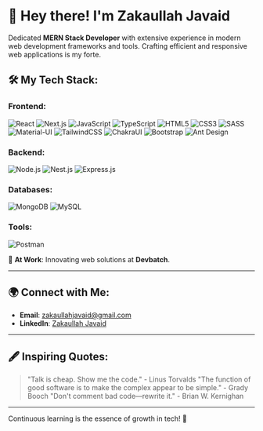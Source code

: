 # 👋 Hey there! I'm Zakaullah Javaid 

Dedicated **MERN Stack Developer** with extensive experience in modern web development frameworks and tools. Crafting efficient and responsive web applications is my forte.

## 🛠️ My Tech Stack:

### Frontend:
![React](https://img.shields.io/badge/-React-black?style=flat-square&logo=react) ![Next.js](https://img.shields.io/badge/-Next.js-black?style=flat-square&logo=next.js) ![JavaScript](https://img.shields.io/badge/-JavaScript-black?style=flat-square&logo=javascript) ![TypeScript](https://img.shields.io/badge/-TypeScript-black?style=flat-square&logo=typescript)
![HTML5](https://img.shields.io/badge/-HTML5-black?style=flat-square&logo=html5) ![CSS3](https://img.shields.io/badge/-CSS3-black?style=flat-square&logo=css3) ![SASS](https://img.shields.io/badge/-SASS-black?style=flat-square&logo=sass) ![Material-UI](https://img.shields.io/badge/-MaterialUI-black?style=flat-square&logo=material-ui)
![TailwindCSS](https://img.shields.io/badge/-TailwindCSS-black?style=flat-square&logo=tailwind-css) ![ChakraUI](https://img.shields.io/badge/-ChakraUI-black?style=flat-square&logo=chakra-ui) ![Bootstrap](https://img.shields.io/badge/-Bootstrap-black?style=flat-square&logo=bootstrap) ![Ant Design](https://img.shields.io/badge/-AntDesign-black?style=flat-square&logo=ant-design)

### Backend:
![Node.js](https://img.shields.io/badge/-Node.js-black?style=flat-square&logo=node.js) ![Nest.js](https://img.shields.io/badge/-Nest.js-black?style=flat-square&logo=nestjs) ![Express.js](https://img.shields.io/badge/-Express.js-black?style=flat-square&logo=express)

### Databases:
![MongoDB](https://img.shields.io/badge/-MongoDB-black?style=flat-square&logo=mongodb) ![MySQL](https://img.shields.io/badge/-MySQL-black?style=flat-square&logo=mysql)

### Tools:
![Postman](https://img.shields.io/badge/-Postman-black?style=flat-square&logo=postman)

🏢 **At Work**: Innovating web solutions at **Devbatch**.

---

## 🌍 Connect with Me:

- **Email**: [zakaullahjavaid@gmail.com](mailto:zakaullahjavaid@gmail.com)
- **LinkedIn**: [Zakaullah Javaid](https://www.linkedin.com/in/zakaullah-javaid-ab9b98197/)

---

## 🖋️ Inspiring Quotes:

> "Talk is cheap. Show me the code." - Linus Torvalds
> "The function of good software is to make the complex appear to be simple." - Grady Booch
> "Don't comment bad code—rewrite it." - Brian W. Kernighan

---

Continuous learning is the essence of growth in tech! 🚀
